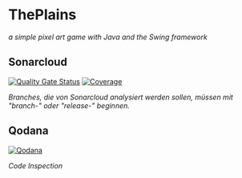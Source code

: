 # ThePlains
_a simple pixel art game with Java and the Swing framework_

## Sonarcloud
[![Quality Gate Status](https://sonarcloud.io/api/project_badges/measure?project=KonsInator_ThePlains&metric=alert_status)](https://sonarcloud.io/summary/new_code?id=KonsInator_ThePlains)
[![Coverage](https://sonarcloud.io/api/project_badges/measure?project=KonsInator_ThePlains&metric=coverage)](https://sonarcloud.io/summary/new_code?id=KonsInator_ThePlains)

_Branches, die von Sonarcloud analysiert werden sollen, müssen mit "branch-" oder "release-" beginnen._

## Qodana
[![Qodana](https://github.com/KonsInator/ThePlains/actions/workflows/code_quality.yml/badge.svg?branch=master)](https://konsinator.github.io/ThePlains/)

_Code Inspection_
